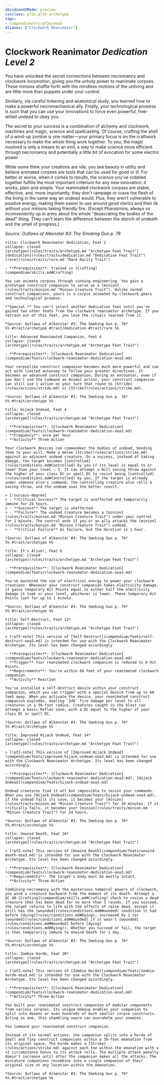 ```yaml
---
obsidianUIMode: preview
cssclass: pf2e,pf2e-archetype
tags:
- compendium/src/pf2e/ooa3
aliases: ["Clockwork Reanimator"]
---
```

# Clockwork Reanimator *Dedication Level 2*  

You have unlocked the secret connections between necromancy and clockwork locomotion, giving you the unholy power to reanimate corpses. These minions shuffle forth with the mindless motions of the unliving and are little more than puppets under your control.

Similarly, via careful tinkering and anatomical study, you learned how to make a powerful necromechanical ally. Finally, your technological prowess is such that you can use your innovations to force even powerful, free-willed undead to obey you.

The secret to your success is a combination of alchemy and clockwork, machines and magic, science and spellcasting. Of course, crafting the shell of a wind-up zombie is one matter—your primary focus is on the craftwork necessary to make the whole thing work together. To you, the magic involved is only a means to an end, a way to make science more efficient through necromancy and potentially a little bit of evocation for some electric power.

While some think your creations are vile, you see beauty in utility and believe animated corpses are tools that can be used for good or ill. For better or worse, when it comes to results, the science you've cobbled together fulfills the most important criterium for any new innovation: it works, plain and simple. Your reanimated clockwork corpses are stable, effective, and, more importantly, they don't rampage or crave the flesh of the living in the same way an undead would. Plus, they aren't vulnerable to positive energy, making them easier to use around good clerics and their ilk without your minions taking friendly fire. (Except Pharasmins, always so inconveniently up in arms about the whole "desecrating the bodies of the dead" thing. They can't learn the difference between the stench of undeath and the smell of progress.)

*Source: Outlaws of Alkenstar #3: The Smoking Gun p. 78*

```ad-embed-feat
title: Clockwork Reanimator Dedication, Feat 2
collapse: closed
[archetype](rules/traits/archetype.md "Archetype Feat Trait")  [dedication](rules/traits/dedication.md "Dedication Feat Trait")  [rare](rules/traits/rare.md "Rare Rarity Trait")  

- **Prerequisites**: trained in [Crafting](compendium/skills.md#Crafting)

You can animate corpses through cunning engineering. You gain a prototype construct companion to serve as a [minion](rules/traits/minion.md "Minion Creature Trait"). Unlike normal construct companions, yours is a corpse animated by clockwork gears and technological prowess.

**Special.** You can't select another dedication feat until you've gained two other feats from the clockwork reanimator archetype. If you retrain out of this feat, you lose the rituals learned from it.

*Source: Outlaws of Alkenstar #3: The Smoking Gun p. 78*  
%% #trait/archetype #trait/dedication #trait/rare %%
```  

```ad-embed-feat
title: Advanced Reanimated Companion, Feat 4
collapse: closed
[archetype](rules/traits/archetype.md "Archetype Feat Trait")  

- **Prerequisites**: [Clockwork Reanimator Dedication](compendium/feats/clockwork-reanimator-dedication-ooa3.md)

Your corpselike construct companion becomes much more powerful and can act with limited autonomy to follow your greater directives. It becomes an advanced construct companion. During an encounter, even if you don't use the Command an Animal action, your construct companion can still use 1 action on your turn that round to [Stride](rules/actions/stride.md) or [Strike](rules/actions/strike.md).

*Source: Outlaws of Alkenstar #3: The Smoking Gun p. 78*  
%% #trait/archetype %%
```  

```ad-embed-feat
title: Hijack Undead, Feat 4
collapse: closed
[archetype](rules/traits/archetype.md "Archetype Feat Trait")  

- **Prerequisites**: [Clockwork Reanimator Dedication](compendium/feats/clockwork-reanimator-dedication-ooa3.md)
- **Frequency**: once per hour
- **Activity** Three-Action

Your clockwork devices can commandeer the bodies of undead, bending them to your will. Make a melee [Strike](rules/actions/strike.md) against an adjacent undead creature. On a success, instead of taking damage, the target becomes [controlled](rules/conditions.md#Controlled) by you if its level is equal to or lower than your level – 3. It can attempt a Will saving throw against the higher of your class DC or spell DC to resist being [controlled](rules/conditions.md#Controlled) by you. If the target is already under someone else's command, the controlling creature also rolls a saving throw, and the undead uses the better result.

> [!success-degree] 
> - **Critical Success** The target is unaffected and temporarily immune for 24 hours.
> - **Success** The target is unaffected.
> - **Failure** The undead creature becomes a [minion](rules/traits/minion.md "Minion Creature Trait") under your control for 1 minute. The control ends if you or an ally attacks the [minion](rules/traits/minion.md "Minion Creature Trait") undead.
> - **Critical Failure** As failure, but the duration is 1 hour.

*Source: Outlaws of Alkenstar #3: The Smoking Gun p. 79*  
%% #trait/archetype %%
```  

```ad-embed-feat
title: It's Alive!, Feat 6
collapse: closed
[archetype](rules/traits/archetype.md "Archetype Feat Trait")  

- **Prerequisites**: [Clockwork Reanimator Dedication](compendium/feats/clockwork-reanimator-dedication-ooa3.md)

You've mastered the use of electrical energy to power your clockwork creations. Whenever your construct companion takes electricity damage, it gains temporary Hit Points equal to either half the electricity damage it took or your level, whichever is lower. These temporary Hit Points last for up to 1 minute.

*Source: Outlaws of Alkenstar #3: The Smoking Gun p. 79*  
%% #trait/archetype %%
```  

```ad-embed-feat
title: Self-Destruct, Feat 12*
collapse: closed
[archetype](rules/traits/archetype.md "Archetype Feat Trait")  

> [!pf2-note] This version of [Self-Destruct](compendium/feats/self-destruct-ooa3.md) is intended for use with the Clockwork Reanimator Archetype. Its level has been changed accordingly.

- **Prerequisites**: [Clockwork Reanimator Dedication](compendium/feats/clockwork-reanimator-dedication-ooa3.md)
- **Trigger** Your reanimated clockwork companion is reduced to 0 Hit Points.
- **Requirements**: You're within 60 feet of your reanimated clockwork companion.
- **Activity** Reaction

You've installed a self-destruct device within your construct companion, which you can trigger with a special device from up to 60 feet away. When you activate the device, your reanimated construct companion explodes, dealing `2d6` fire damage per level to all creatures in a 30-foot radius. Creatures caught in the blast can attempt a basic Reflex save, with a DC equal to the higher of your class DC or spell DC.

*Source: Outlaws of Alkenstar #3: The Smoking Gun p. 79*  
%% #trait/archetype %%
```  

```ad-embed-feat
title: Improved Hijack Undead, Feat 14*
collapse: closed
[archetype](rules/traits/archetype.md "Archetype Feat Trait")  

> [!pf2-note] This version of [Improved Hijack Undead](compendium/feats/improved-hijack-undead-ooa3.md) is intended for use with the Clockwork Reanimator Archetype. Its level has been changed accordingly.

- **Prerequisites**: [Clockwork Reanimator Dedication](compendium/feats/clockwork-reanimator-dedication-ooa3.md), [Hijack Undead](compendium/feats/hijack-undead-ooa3.md)

Undead creatures find it all but impossible to resist your commands. When you use [Hijack Undead](compendium/feats/hijack-undead-ooa3.md), if the undead fails its save, it becomes your [minion](rules/traits/minion.md "Minion Creature Trait") for 10 minutes. If it critically fails, it becomes your [minion](rules/traits/minion.md "Minion Creature Trait") for 24 hours.

*Source: Outlaws of Alkenstar #3: The Smoking Gun p. 79*  
%% #trait/archetype %%
```  

```ad-embed-feat
title: Unwind Death, Feat 16*
collapse: closed
[archetype](rules/traits/archetype.md "Archetype Feat Trait")  

> [!pf2-note] This version of [Unwind Death](compendium/feats/unwind-death-ooa3.md) is intended for use with the Clockwork Reanimator Archetype. Its level has been changed accordingly.

- **Prerequisites**: [Clockwork Reanimator Dedication](compendium/feats/clockwork-reanimator-dedication-ooa3.md)
- **Requirements**: The target's body must be mostly intact.
- **Activity** Three-Action

Combining necromancy with the mysterious temporal powers of clockwork, you wind a creature backward from the moment of its death. Attempt a DC 40 [Crafting](compendium/skills.md#Crafting) check to revive a dead creature that has been dead for no more than 3 rounds. If you succeed, the target returns to life with the effects of raise dead, except it still has the [wounded](rules/conditions.md#Wounded) condition it had before [dying](rules/conditions.md#Dying), increased by 1 (or [wounded](rules/conditions.md#Wounded) if it wasn't [wounded](rules/conditions.md#Wounded) before [dying](rules/conditions.md#Dying)). Whether you succeed or fail, the target is then temporarily immune to Unwind Death for 1 day.

*Source: Outlaws of Alkenstar #3: The Smoking Gun p. 79*  
%% #trait/archetype %%
```  

```ad-embed-feat
title: Zombie Horde, Feat 20*
collapse: closed
[archetype](rules/traits/archetype.md "Archetype Feat Trait")  

> [!pf2-note] This version of [Zombie Horde](compendium/feats/zombie-horde-ooa3.md) is intended for use with the Clockwork Reanimator Archetype. Its level has been changed accordingly.

- **Prerequisites**: [Clockwork Reanimator Dedication](compendium/feats/clockwork-reanimator-dedication-ooa3.md)
- **Activity** Three-Action

You built your reanimated construct companion of modular components from various corpses. Its unique makeup enables your companion to split into dozens or even hundreds of much smaller corpse constructs. Acting as one, this shambling swarm can overwhelm your enemies.

You Command your reanimated construct companion.

Instead of its normal actions, the companion splits into a horde of Small and Tiny construct companions within a 30-foot emanation from its original space. The horde makes a [Strike](rules/actions/strike.md) against each foe within the emanation with a +2 circumstance bonus to its attack rolls. The multiple attack penalty doesn't increase until after the companion makes all the attacks. The miniature companions recombine into a single companion of their original size at any location within the emanation.

*Source: Outlaws of Alkenstar #3: The Smoking Gun p. 79*  
%% #trait/archetype %%
```